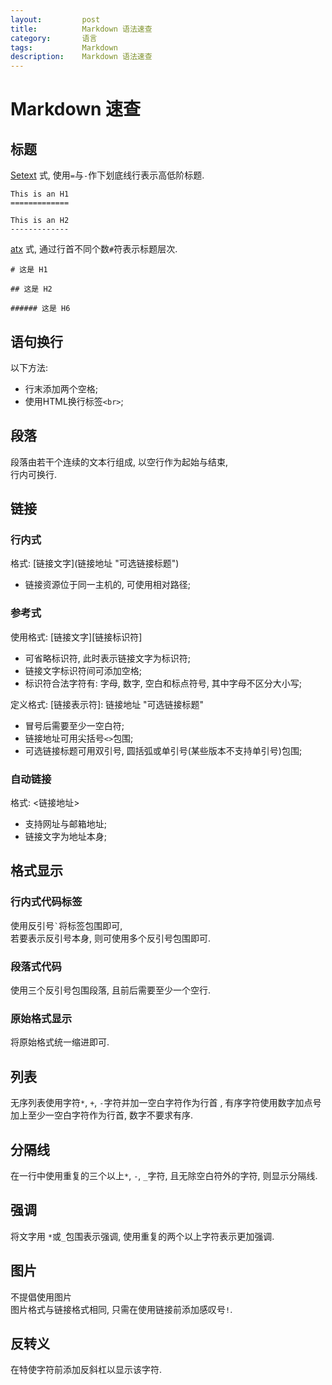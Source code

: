 ```yaml
---
layout:         post  
title:          Markdown 语法速查  
category:       语言  
tags:           Markdown  
description:    Markdown 语法速查  
---
```


# Markdown 速查

## 标题

[Setext][] 式, 使用`=`与`-`作下划底线行表示高低阶标题.

    This is an H1
    =============
    
    This is an H2
    -------------

[atx][] 式, 通过行首不同个数`#`符表示标题层次.

    # 这是 H1

    ## 这是 H2

    ###### 这是 H6

## 语句换行

以下方法:

* 行末添加两个空格;
* 使用HTML换行标签`<br>`;

## 段落

段落由若干个连续的文本行组成, 以空行作为起始与结束,  
行内可换行.

## 链接

### 行内式

格式: \[链接文字](链接地址 "可选链接标题")

* 链接资源位于同一主机的, 可使用相对路径;

### 参考式

使用格式: \[链接文字][链接标识符] 

* 可省略标识符, 此时表示链接文字为标识符;
* 链接文字标识符间可添加空格;
* 标识符合法字符有: 字母, 数字, 空白和标点符号, 其中字母不区分大小写;

定义格式: \[链接表示符]: 链接地址 "可选链接标题"

* 冒号后需要至少一空白符;
* 链接地址可用尖括号`<>`包围;
* 可选链接标题可用双引号, 圆括弧或单引号(某些版本不支持单引号)包围;

### 自动链接

格式: <链接地址>

* 支持网址与邮箱地址;
* 链接文字为地址本身;

## 格式显示

### 行内式代码标签

使用反引号`` ` ``将标签包围即可,  
若要表示反引号本身, 则可使用多个反引号包围即可.

### 段落式代码

使用三个反引号包围段落, 且前后需要至少一个空行.

### 原始格式显示

将原始格式统一缩进即可.

## 列表

无序列表使用字符`*`, `+`, `-`字符并加一空白字符作为行首 , 
有序字符使用数字加点号加上至少一空白字符作为行首, 数字不要求有序.

## 分隔线

在一行中使用重复的三个以上`*`, `-`, `_`字符, 且无除空白符外的字符, 则显示分隔线.

## 强调

将文字用 `*`或`_`包围表示强调, 使用重复的两个以上字符表示更加强调.

## 图片

不提倡使用图片  
图片格式与链接格式相同, 只需在使用链接前添加感叹号`!`.

## 反转义

在特使字符前添加反斜杠以显示该字符.


[Setext]:   <http://en.wikipedia.org/wiki/Setext>
[atx]:      <http://www.aaronsw.com/2002/atx/>
